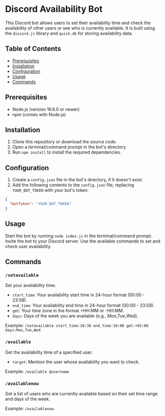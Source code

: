 # Discord Availability Bot

This Discord bot allows users to set their availability time and check the availability of other users or see who is currently available. It is built using the `discord.js` library and `quick.db` for storing availability data.

## Table of Contents

- [Prerequisites](#prerequisites)
- [Installation](#installation)
- [Configuration](#configuration)
- [Usage](#usage)
- [Commands](#commands)

## Prerequisites

- Node.js (version 16.6.0 or newer)
- npm (comes with Node.js)

## Installation

1. Clone this repository or download the source code.
2. Open a terminal/command prompt in the bot's directory.
3. Run `npm install` to install the required dependencies.

## Configuration

1. Create a `config.json` file in the bot's directory, if it doesn't exist.
2. Add the following contents to the `config.json` file, replacing `YOUR_BOT_TOKEN` with your bot's token:

```json
{
  "botToken": "YOUR_BOT_TOKEN"
}
```

## Usage

Start the bot by running `node index.js` in the terminal/command prompt.
Invite the bot to your Discord server.
Use the available commands to set and check user availability.

## Commands

### `/setavailable`

Set your availability time.

- `start_time`: Your availability start time in 24-hour format (00:00 - 23:59).
- `end_time`: Your availability end time in 24-hour format (00:00 - 23:59).
- `gmt`: Your time zone in the format +HH:MM or -HH:MM.
- `days`: Days of the week you are available (e.g., Mon,Tue,Wed).

Example: `/setavailable start_time:10:30 end_time:18:00 gmt:+02:00 days:Mon,Tue,Wed`

### `/available`

Get the availability time of a specified user.

- `target`: Mention the user whose availability you want to check.

Example: `/available @username`

### `/availablenow`

Get a list of users who are currently available based on their set time range and days of the week.

Example: `/availablenow`
